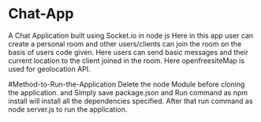 # Chat-App
A  Chat Application built using Socket.io in node js
Here in this app user can create a personal room and other users/clients can join the room on the basis of users code given.
Here users can send basic messages and their current location to the client joined in the room.
Here openfreesiteMap is used for geolocation API.


#Method-to-Run-the-Application
Delete the node Module before cloning the application.
and Simply save package.json and 
Run command as npm install will install all the dependencies specified.
After that run command as node server.js to run the application.
